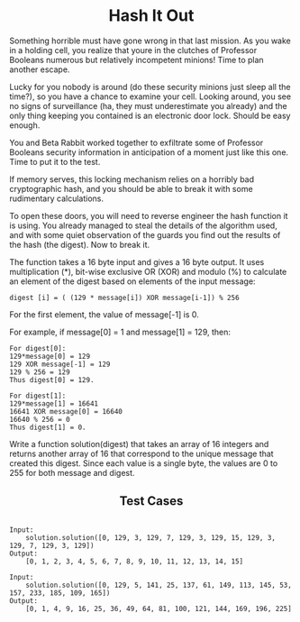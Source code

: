 <h1 align= "center"><b>Hash It Out</b></h1>

Something horrible must have gone wrong in that last mission. As you wake in a holding cell, you realize that youre in the clutches of Professor Booleans numerous but relatively incompetent minions! Time to plan another escape.
 
Lucky for you nobody is around (do these security minions just sleep all the time?), so you have a chance to examine your cell. Looking around, you see no signs of surveillance (ha, they must underestimate you already) and the only thing keeping you contained is an electronic door lock. Should be easy enough.
 
You and Beta Rabbit worked together to exfiltrate some of Professor Booleans security information in anticipation of a moment just like this one. Time to put it to the test.
 
If memory serves, this locking mechanism relies on a horribly bad cryptographic hash, and you should be able to break it with some rudimentary calculations.
 
To open these doors, you will need to reverse engineer the hash function it is using. You already managed to steal the details of the algorithm used, and with some quiet observation of the guards you find out the results of the hash (the digest). Now to break it.
 
The function takes a 16 byte input and gives a 16 byte output. It uses multiplication (*), bit-wise exclusive OR (XOR) and modulo (%) to calculate an element of the digest based on elements of the input message:
 
    digest [i] = ( (129 * message[i]) XOR message[i-1]) % 256
 
For the first element, the value of message[-1] is 0.
 
For example, if message[0] = 1 and message[1] = 129, then:

    For digest[0]:
    129*message[0] = 129
    129 XOR message[-1] = 129
    129 % 256 = 129
    Thus digest[0] = 129.
     
    For digest[1]:
    129*message[1] = 16641
    16641 XOR message[0] = 16640
    16640 % 256 = 0
    Thus digest[1] = 0.
 
Write a function solution(digest) that takes an array of 16 integers and returns another array of 16 that correspond to the unique message that created this digest. Since each value is a single byte, the values are 0 to 255 for both message and digest.

<h2 align= "center"><b>Test Cases</b></h2>

```

Input:
    solution.solution([0, 129, 3, 129, 7, 129, 3, 129, 15, 129, 3, 129, 7, 129, 3, 129])
Output:
    [0, 1, 2, 3, 4, 5, 6, 7, 8, 9, 10, 11, 12, 13, 14, 15]

Input:
    solution.solution([0, 129, 5, 141, 25, 137, 61, 149, 113, 145, 53, 157, 233, 185, 109, 165])
Output:
    [0, 1, 4, 9, 16, 25, 36, 49, 64, 81, 100, 121, 144, 169, 196, 225]

```
